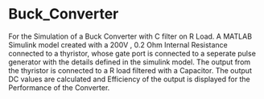 # Buck_Converter
For the Simulation of a Buck Converter with C filter on R Load. A MATLAB Simulink model created with a 200V , 0.2 Ohm Internal Resistance connected to a thyristor, whose gate port is connected to a seperate pulse generator with the details defined in the simulink model. The output from the thyristor is connected to a R load filtered with a Capacitor. The output DC values are calculated and Efficiency of the output is displayed for the Performance of the Converter.
